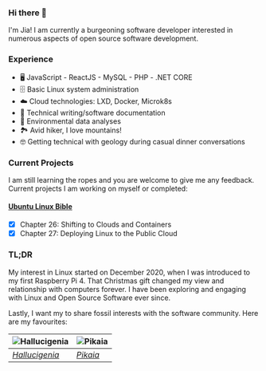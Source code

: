 ### Hi there 👋

<!--
**jia-von/jia-von** is a ✨ _special_ ✨ repository because its `README.md` (this file) appears on your GitHub profile.

-->

I'm Jia! I am currently a burgeoning software developer interested in numerous aspects of open source software development. 

### Experience
- 🖥️ JavaScript - ReactJS - MySQL - PHP - .NET CORE
- 🗄️ Basic Linux system administration
- ☁️ Cloud technologies: LXD, Docker, Microk8s
- 📎 Technical writing/software documentation
- 🌲 Environmental data analyses
- 🏞️ Avid hiker, I love mountains!
- 🤓 Getting technical with geology during casual dinner conversations

### Current Projects
I am still learning the ropes and you are welcome to give me any feedback. Current projects I am working on myself or completed:
#### [Ubuntu Linux Bible](https://www.amazon.ca/Linux-Bible-Christopher-Negus/dp/111821854X) 
- [x] Chapter 26: Shifting to Clouds and Containers
- [x] Chapter 27: Deploying Linux to the Public Cloud

### TL;DR
My interest in Linux started on December 2020, when I was introduced to my first Raspberry Pi 4. That Christmas gift changed my view and relationship with computers forever. I have been exploring and engaging with Linux and Open Source Software ever since. 

Lastly, I want my to share fossil interests with the software community. Here are my favourites:

| ![Hallucigenia](https://upload.wikimedia.org/wikipedia/commons/1/1f/Hallucigenia_smithsonian.JPG) | ![Pikaia](https://upload.wikimedia.org/wikipedia/commons/thumb/2/2c/Pikaia_Smithsonian.JPG/220px-Pikaia_Smithsonian.JPG) |
| --- | --- |
| [_Hallucigenia_](https://en.wikipedia.org/wiki/Hallucigenia) | [_Pikaia_](https://en.wikipedia.org/wiki/Pikaia) |



